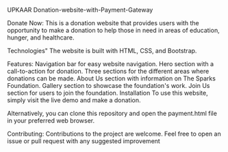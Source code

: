 UPKAAR
Donation-website-with-Payment-Gateway


Donate Now:
This is a donation website that provides users with the opportunity to make a donation to help those in need in areas of education, hunger, and healthcare. 

Technologies"
The website is built with HTML, CSS, and Bootstrap. 

Features:
Navigation bar for easy website navigation.
Hero section with a call-to-action for donation.
Three sections for the different areas where donations can be made.
About Us section with information on The Sparks Foundation.
Gallery section to showcase the foundation's work.
Join Us section for users to join the foundation.
Installation
To use this website, simply visit the live demo and make a donation.

Alternatively, you can clone this repository and open the payment.html file in your preferred web browser.

Contributing:
Contributions to the project are welcome. Feel free to open an issue or pull request with any suggested improvement






